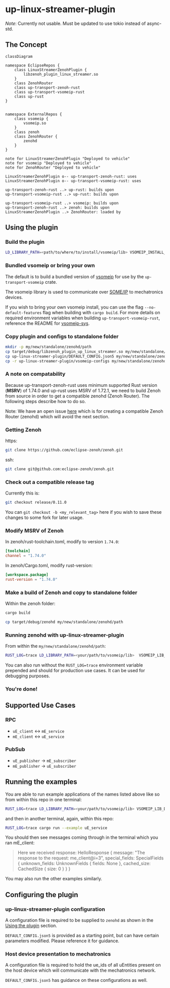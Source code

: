 # up-linux-streamer-plugin

_Note_: Currently not usable. Must be updated to use tokio instead of async-std.

## The Concept

```mermaid
classDiagram

namespace EclipseRepos {
    class LinuxStreamerZenohPlugin {
        libzenoh_plugin_linux_streamer.so
    }
    class ZenohRouter
    class up-transport-zenoh-rust
    class up-transport-vsomeip-rust
    class up-rust
}


namespace ExternalRepos {
    class vsomeip {
        vsomeip.so
    }
    class zenoh
    class ZenohRouter {
        zenohd
    }
}

note for LinuxStreamerZenohPlugin "Deployed to vehicle"
note for vsomeip "Deployed to vehicle"
note for ZenohRouter "Deployed to vehicle"

LinuxStreamerZenohPlugin o-- up-transport-zenoh-rust: uses
LinuxStreamerZenohPlugin o-- up-transport-vsomeip-rust: uses

up-transport-zenoh-rust ..> up-rust: builds upon
up-transport-vsomeip-rust ..> up-rust: builds upon

up-transport-vsomeip-rust ..> vsomeip: builds upon
up-transport-zenoh-rust ..> zenoh: builds upon
LinuxStreamerZenohPlugin ..> ZenohRouter: loaded by
```

## Using the plugin

### Build the plugin

```bash
LD_LIBRARY_PATH=<path/to/where/to/install/vsomeip/lib> VSOMEIP_INSTALL_PATH=<path/to/where/to/install/vsomeip/lib> cargo build
```

### Bundled vsomeip or bring your own

The default is to build a bundled version of [vsomeip](https://github.com/COVESA/vsomeip) for use by the `up-transport-vsomeip` crate.

The vsomeip library is used to communicate over [SOME/IP](https://some-ip.com/) to mechatronics devices.

If you wish to bring your own vsomeip install, you can use the flag `--no-default-features` flag when building with `cargo build`. For more details on required environment variables when building `up-transport-vsomeip-rust`, reference the README for [vsomeip-sys](https://github.com/eclipse-uprotocol/up-transport-vsomeip-rust/tree/main/vsomeip-sys).

### Copy plugin and configs to standalone folder

```bash
mkdir -p my/new/standalone/zenohd/path
cp target/debug/libzenoh_plugin_up_linux_streamer.so my/new/standalone/zenohd/path/
cp up-linux-streamer-plugin/DEFAULT_CONFIG.json5 my/new/standalone/zenohd/path/
cp -r up-linux-streamer-plugin/vsomeip-configs my/new/standalone/zenohd/path/
```

### A note on compatability

Because up-transport-zenoh-rust uses minimum supported Rust version (**MSRV**) of 1.74.0 and up-rust uses MSRV of 1.72.1, we need to build Zenoh from source in order to get a compatible zenohd (Zenoh Router). The following steps describe how to do so.

Note: We have an open issue [here](https://github.com/eclipse-uprotocol/up-streamer-rust/issues/43) which is for creating a compatible Zenoh Router (zenohd) which will avoid the next section.

### Getting Zenoh

https:

```bash
git clone https://github.com/eclipse-zenoh/zenoh.git
```

ssh:

```bash
git clone git@github.com:eclipse-zenoh/zenoh.git
```

### Check out a compatible release tag

Currently this is:

```bash
git checkout release/0.11.0
```

You can `git checkout -b <my_relevant_tag>` here if you wish to save these changes to some fork for later usage.

### Modify MSRV of Zenoh

In zenoh/rust-toolchain.toml, modify to version `1.74.0`:

```toml
[toolchain]
channel = "1.74.0"
```

In zenoh/Cargo.toml, modify rust-version:

```toml
[workspace.package]
rust-version = "1.74.0"
```

### Make a build of Zenoh and copy to standalone folder

Within the zenoh folder:

```bash
cargo build
```

```bash
cp target/debug/zenohd my/new/standalone/zenohd/path
```

### Running zenohd with up-linux-streamer-plugin

From within the `my/new/standalone/zenohd/path`:

```bash
RUST_LOG=trace LD_LIBRARY_PATH=<your/path/to/vsomeip/lib>  VSOMEIP_LIB_DIR=<your/path/to/vsomeip/lib> ./zenohd --config DEFAULT_CONFIG.json5
```

You can also run without the `RUST_LOG=trace` environment variable prepended and should for production use cases. It can be used for debugging purposes.

### You're done!

## Supported Use Cases

### RPC

* `uE_client` <-> `mE_service`
* `mE_client` <-> `uE_service`

### PubSub

* `uE_publisher` -> `mE_subscriber`
* `mE_publisher` -> `uE_subscriber`

## Running the examples

You are able to run example applications of the names listed above like so from within this repo in one terminal:

```bash
RUST_LOG=trace LD_LIBRARY_PATH=<your/path/to/vsomeip/lib> VSOMEIP_LIB_DIR=<your/path/to/vsomeip/lib> cargo run --example mE_client
```

and then in another terminal, again, within this repo:

```bash
RUST_LOG=trace cargo run --example uE_service
```

You should then see messages coming through in the terminal which you ran mE_client:

> Here we received response: HelloResponse { message: "The response to the request: me_client@i=3", special_fields: SpecialFields { unknown_fields: UnknownFields { fields: None }, cached_size: CachedSize { size: 0 } } }

You may also run the other examples similarly.

## Configuring the plugin

### up-linux-streamer-plugin configuration

A configuration file is required to be supplied to `zenohd` as shown in the [Using the plugin](#using-the-plugin) section.

`DEFAULT_CONFIG.json5` is provided as a starting point, but can have certain parameters modified. Please reference it for guidance.

### Host device presentation to mechatronics

A configuration file is required to hold the ue_ids of all uEntities present on the host device which will communicate with the mechatronics network.

`DEFAULT_CONFIG.json5` has guidance on these configurations as well.
